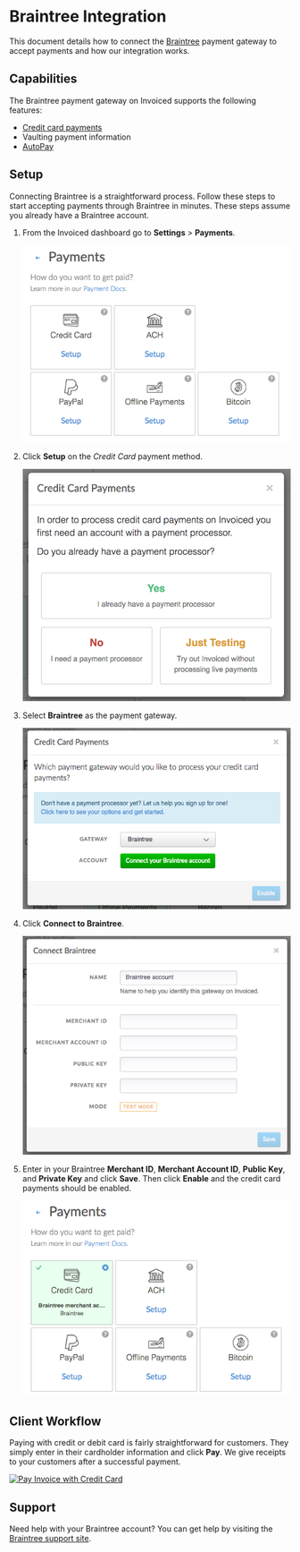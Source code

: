 # Braintree Integration

This document details how to connect the [Braintree](https://braintreepayments.com) payment gateway to accept payments and how our integration works.

## Capabilities

The Braintree payment gateway on Invoiced supports the following features:

- [Credit card payments](/docs/payments/card)
- Vaulting payment information
- [AutoPay](/docs/guides/autopay)

## Setup

Connecting Braintree is a straightforward process. Follow these steps to start accepting payments through Braintree in minutes. These steps assume you already have a Braintree account.

1. From the Invoiced dashboard go to **Settings** > **Payments**.

   [![Payment Settings](../img/payment-settings.png)](../img/payment-settings.png)

2. Click **Setup** on the *Credit Card* payment method.

   [![Credit Card Payments Setup](../img/credit-card-payment-setup.png)](../img/credit-card-payment-setup.png)

3. Select **Braintree** as the payment gateway.

   [![Braintree Payments Setup](../img/braintree-setup.png)](../img/braintree-setup.png)

4. Click **Connect to Braintree**.

   [![Braintree Settings Page](../img/braintree-connect.png)](../img/braintree-connect.png)

5. Enter in your Braintree **Merchant ID**, **Merchant Account ID**, **Public Key**, and **Private Key** and click **Save**. Then click **Enable** and the credit card payments should be enabled.

   [![Braintree Payments Enabled](../img/braintree-enabled.png)](../img/braintree-enabled.png)

## Client Workflow

Paying with credit or debit card is fairly straightforward for customers. They simply enter in their cardholder information and click **Pay**. We give receipts to your customers after a successful payment.

[![Pay Invoice with Credit Card](/docs/img/pay-invoice-credit-card.png)](/docs/img/pay-invoice-credit-card.png)

## Support

Need help with your Braintree account? You can get help by visiting the [Braintree support site](https://www.braintreepayments.com/contact).